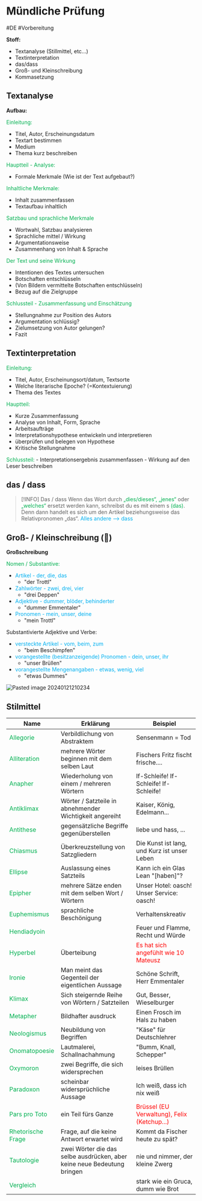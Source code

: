 # Mündliche Prüfung
#DE #Vorbereitung 

**Stoff:**
- Textanalyse (Stillmittel, etc...)
- Textinterpretation
- das/dass
- Groß- und Kleinschreibung
- Kommasetzung


## Textanalyse

**Aufbau:**

<span style="color:#00b050">Einleitung:</span>
- Titel, Autor, Erscheinungsdatum
- Textart bestimmen
- Medium
- Thema kurz beschreiben

<span style="color:#00b050">Hauptteil - Analyse:</span>
- Formale Merkmale (Wie ist der Text aufgebaut?)

<span style="color:#00b050">Inhaltliche Merkmale:</span>
- Inhalt zusammenfassen
- Textaufbau inhaltlich

<span style="color:#00b050">Satzbau und sprachliche Merkmale</span>
- Wortwahl, Satzbau analysieren
- Sprachliche mittel / Wirkung
- Argumentationsweise
- Zusammenhang von Inhalt & Sprache

<span style="color:#00b050">Der Text und seine Wirkung</span>
- Intentionen des Textes untersuchen
- Botschaften entschlüsseln
- (Von Bildern vermittelte Botschaften entschlüsseln)
- Bezug auf die Zielgruppe

<span style="color:#00b050">Schlussteil - Zusammenfassung und Einschätzung</span>
- Stellungnahme zur Position des Autors
- Argumentation schlüssig?
- Zielumsetzung von Autor gelungen?
- Fazit


## Textinterpretation

<span style="color:#00b050">Einleitung:</span>
- Titel, Autor, Erscheinungsort/datum, Textsorte
- Welche literarische Epoche? (=Kontextuierung)
- Thema des Textes

<span style="color:#00b050">Hauptteil:</span>
- Kurze Zusammenfassung
- Analyse von Inhalt, Form, Sprache
- Arbeitsaufträge
- Interpretationshypothese entwickeln und interpretieren
- überprüfen und belegen von Hypothese
- Kritische Stellungnahme

<span style="color:#00b050">
Schlussteil:</span>
- Interpretationsergebnis zusammenfassen
- Wirkung auf den Leser beschreiben


## das / dass

>[!INFO] Das / dass
>Wenn das Wort durch <span style="color:#00b050">„dies/dieses“, „jenes“</span> oder <span style="color:#00b050">„welches“</span> ersetzt werden kann, schreibst du es mit einem s <span style="color:#00b050">(das)</span>. Denn dann handelt es sich um den Artikel beziehungsweise das Relativpronomen „das“. 
><span style="color:#00b0f0">Alles andere --> dass</span>


## Groß- / Kleinschreibung (🤡)

**Großschreibung**

<span style="color:#00b050">Nomen / Substantive:</span>
- <span style="color:#00b0f0">Artikel - der, die, das </span>
	- "der Trottl"
- <span style="color:#00b0f0">Zahlwörter - zwei, drei, vier</span>
	- "drei Deppen"
- <span style="color:#00b0f0">Adjektive - dummer, blöder, behinderter</span>
	- "dummer Emmentaler"
- <span style="color:#00b0f0">Pronomen - mein, unser, deine</span>
	- "mein Trottl" 

Substantivierte Adjektive und Verbe:
- <span style="color:#00b0f0">versteckte Artikel - vom, beim, zum</span>
	- "beim Beschimpfen"
- <span style="color:#00b0f0">vorangestellte (besitzanzeigende) Pronomen - dein, unser, ihr</span>
	- "unser Brüllen"
- <span style="color:#00b0f0">vorangestellte Mengenangaben - etwas, wenig, viel</span>
	- "etwas Dummes"

![Pasted image 20240121210234](https://github.com/Matz21X/2023_24_4BHITS/assets/127680394/3de97849-9975-45d6-9f19-0955e3838687)


## Stilmittel

| **Name** | **Erklärung** | **Beispiel** |
| ---- | ---- | ---- |
| <span style="color:#00b050">Allegorie</span> | Verbildlichung von Abstraktem | Sensenmann = Tod |
| <span style="color:#00b050">Alliteration</span> | mehrere Wörter beginnen mit dem selben Laut | Fischers Fritz fischt frische.... |
| <span style="color:#00b050">Anapher</span> | Wiederholung von einem / mehreren Wörtern | If-Schleife! If-Schleife! If-Schleife! |
| <span style="color:#00b050">Antiklimax</span> | Wörter / Satzteile in abnehmender Wichtigkeit angereiht | Kaiser, König, Edelmann... |
| <span style="color:#00b050">Antithese</span> | gegensätzliche Begriffe gegenüberstellen | liebe und hass, ... |
| <span style="color:#00b050">Chiasmus</span> | Überkreuzstellung von Satzgliedern | Die Kunst ist lang, und Kurz ist unser Leben |
| <span style="color:#00b050">Ellipse</span> | Auslassung eines Satzteils | Kann ich ein Glas Lean "[haben]"? |
| <span style="color:#00b050">Epipher</span> | mehrere Sätze enden mit dem selben Wort / Wörtern | Unser Hotel: oasch! Unser Service: oasch! |
| <span style="color:#00b050">Euphemismus</span> | sprachliche Beschönigung | Verhaltenskreativ |
| <span style="color:#00b050">Hendiadyoin</span> |  | Feuer und Flamme, Recht und Würde |
| <span style="color:#00b050">Hyperbel</span> | Überteibung | <span style="color:#ff0000">Es hat sich angefühlt wie 10 Mateusz</span> |
| <span style="color:#00b050">Ironie</span> | Man meint das Gegenteil der eigentlichen Aussage | Schöne Schrift, Herr Emmentaler |
| <span style="color:#00b050">Klimax</span> | Sich steigernde Reihe von Wörtern / Satzteilen | Gut, Besser, Wieselburger |
| <span style="color:#00b050">Metapher</span> | Bildhafter ausdruck | Einen Frosch im Hals zu haben |
| <span style="color:#00b050">Neologismus</span> | Neubildung von Begriffen | "Käse" für Deutschlehrer |
| <span style="color:#00b050">Onomatopoesie</span> | Lautmalerei, Schallnachahmung | "Bumm, Knall, Schepper" |
| <span style="color:#00b050">Oxymoron</span> | zwei Begriffe, die sich widersprechen | leises Brüllen |
| <span style="color:#00b050">Paradoxon</span> | scheinbar widersprüchliche Aussage | Ich weiß, dass ich nix weiß |
| <span style="color:#00b050">Pars pro Toto</span> | ein Teil fürs Ganze | <span style="color:#ff0000">Brüssel (EU Verwaltung), Felix (Ketchup...)</span> |
| <span style="color:#00b050">Rhetorische Frage</span> | Frage, auf die keine Antwort erwartet wird | Kommt da Fischer heute zu spät? |
| <span style="color:#00b050">Tautologie</span> | zwei Wörter die das selbe ausdrücken, aber keine neue Bedeutung bringen | nie und nimmer, der kleine Zwerg |
| <span style="color:#00b050">Vergleich</span> |  | stark wie ein Gruca, dumm wie Brot |

